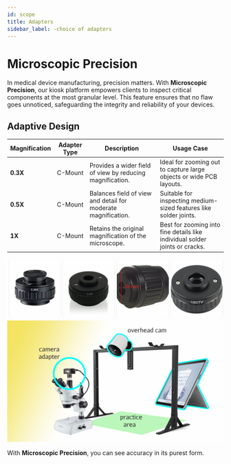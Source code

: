 ```yaml
---
id: scope
title: Adapters
sidebar_label: -choice of adapters
---
```


# Microscopic Precision

In medical device manufacturing, precision matters. With **Microscopic Precision**, our kiosk platform empowers clients to inspect critical components at the most granular level. This feature ensures that no flaw goes unnoticed, safeguarding the integrity and reliability of your devices.

## Adaptive Design

| Magnification | Adapter Type | Description                                                  | Usage Case                                                                 |
|---------------|--------------|--------------------------------------------------------------|---------------------------------------------------------------------------|
| **0.3X**      | C-Mount      | Provides a wider field of view by reducing magnification.     | Ideal for zooming out to capture large objects or wide PCB layouts.       |
| **0.5X**      | C-Mount      | Balances field of view and detail for moderate magnification. | Suitable for inspecting medium-sized features like solder joints.         |
| **1X**        | C-Mount      | Retains the original magnification of the microscope.         | Best for zooming into fine details like individual solder joints or cracks.|

![C-Mount Adapters](./c-mount-adapters.png)
![Kiosk](./isHereKV.png)

With **Microscopic Precision**, you can see accuracy in its purest form.